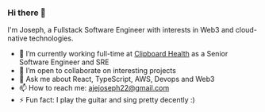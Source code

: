 ### Hi there 👋

I'm Joseph, a Fullstack Software Engineer with interests in Web3 and cloud-native technologies.

- 🔭 I’m currently working full-time at [Clipboard Health](https://clipboardhealth.com) as a Senior Software Engineer and SRE
- 👯 I’m open to collaborate on interesting projects
- 💬 Ask me about React, TypeScript, AWS, Devops and Web3
- 📫 How to reach me: ajejoseph22@gmail.com
- ⚡ Fun fact: I play the guitar and sing pretty decently :)
